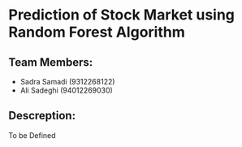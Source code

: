 # Prediction of Stock Market using Random Forest Algorithm

## Team Members:
- Sadra Samadi (9312268122)
- Ali Sadeghi (94012269030)

## Descreption:
To be Defined
